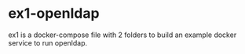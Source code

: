 # ex1-openldap
ex1 is a docker-compose file with 2 folders to build an example docker service to run openldap.
